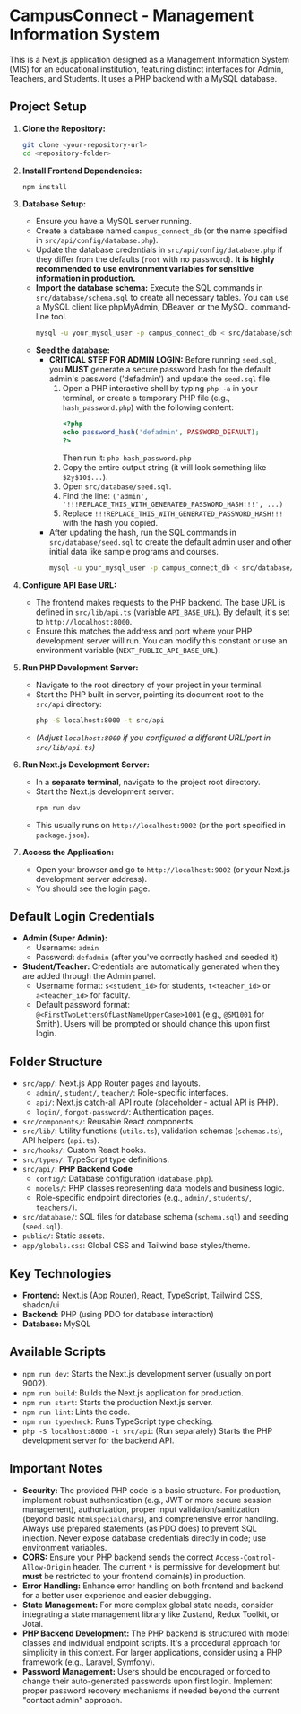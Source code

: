 # CampusConnect - Management Information System

This is a Next.js application designed as a Management Information System (MIS) for an educational institution, featuring distinct interfaces for Admin, Teachers, and Students. It uses a PHP backend with a MySQL database.

## Project Setup

1.  **Clone the Repository:**
    ```bash
    git clone <your-repository-url>
    cd <repository-folder>
    ```

2.  **Install Frontend Dependencies:**
    ```bash
    npm install
    ```

3.  **Database Setup:**
    *   Ensure you have a MySQL server running.
    *   Create a database named `campus_connect_db` (or the name specified in `src/api/config/database.php`).
    *   Update the database credentials in `src/api/config/database.php` if they differ from the defaults (`root` with no password). **It is highly recommended to use environment variables for sensitive information in production.**
    *   **Import the database schema:** Execute the SQL commands in `src/database/schema.sql` to create all necessary tables. You can use a MySQL client like phpMyAdmin, DBeaver, or the MySQL command-line tool.
        ```bash
        mysql -u your_mysql_user -p campus_connect_db < src/database/schema.sql
        ```
    *   **Seed the database:**
        *   **CRITICAL STEP FOR ADMIN LOGIN:** Before running `seed.sql`, you **MUST** generate a secure password hash for the default admin's password ('defadmin') and update the `seed.sql` file.
            1.  Open a PHP interactive shell by typing `php -a` in your terminal, or create a temporary PHP file (e.g., `hash_password.php`) with the following content:
                ```php
                <?php
                echo password_hash('defadmin', PASSWORD_DEFAULT);
                ?>
                ```
                Then run it: `php hash_password.php`
            2.  Copy the entire output string (it will look something like `$2y$10$...`).
            3.  Open `src/database/seed.sql`.
            4.  Find the line: `('admin', '!!!REPLACE_THIS_WITH_GENERATED_PASSWORD_HASH!!!', ...)`
            5.  Replace `!!!REPLACE_THIS_WITH_GENERATED_PASSWORD_HASH!!!` with the hash you copied.
        *   After updating the hash, run the SQL commands in `src/database/seed.sql` to create the default admin user and other initial data like sample programs and courses.
            ```bash
            mysql -u your_mysql_user -p campus_connect_db < src/database/seed.sql
            ```

4.  **Configure API Base URL:**
    *   The frontend makes requests to the PHP backend. The base URL is defined in `src/lib/api.ts` (variable `API_BASE_URL`). By default, it's set to `http://localhost:8000`.
    *   Ensure this matches the address and port where your PHP development server will run. You can modify this constant or use an environment variable (`NEXT_PUBLIC_API_BASE_URL`).

5.  **Run PHP Development Server:**
    *   Navigate to the root directory of your project in your terminal.
    *   Start the PHP built-in server, pointing its document root to the `src/api` directory:
        ```bash
        php -S localhost:8000 -t src/api
        ```
    *   *(Adjust `localhost:8000` if you configured a different URL/port in `src/lib/api.ts`)*

6.  **Run Next.js Development Server:**
    *   In a **separate terminal**, navigate to the project root directory.
    *   Start the Next.js development server:
        ```bash
        npm run dev
        ```
    *   This usually runs on `http://localhost:9002` (or the port specified in `package.json`).

7.  **Access the Application:**
    *   Open your browser and go to `http://localhost:9002` (or your Next.js development server address).
    *   You should see the login page.

## Default Login Credentials

*   **Admin (Super Admin):**
    *   Username: `admin`
    *   Password: `defadmin` (after you've correctly hashed and seeded it)
*   **Student/Teacher:** Credentials are automatically generated when they are added through the Admin panel.
    *   Username format: `s<student_id>` for students, `t<teacher_id>` or `a<teacher_id>` for faculty.
    *   Default password format: `@<FirstTwoLettersOfLastNameUpperCase>1001` (e.g., `@SM1001` for Smith). Users will be prompted or should change this upon first login.

## Folder Structure

*   `src/app/`: Next.js App Router pages and layouts.
    *   `admin/`, `student/`, `teacher/`: Role-specific interfaces.
    *   `api/`: Next.js catch-all API route (placeholder - actual API is PHP).
    *   `login/`, `forgot-password/`: Authentication pages.
*   `src/components/`: Reusable React components.
*   `src/lib/`: Utility functions (`utils.ts`), validation schemas (`schemas.ts`), API helpers (`api.ts`).
*   `src/hooks/`: Custom React hooks.
*   `src/types/`: TypeScript type definitions.
*   `src/api/`: **PHP Backend Code**
    *   `config/`: Database configuration (`database.php`).
    *   `models/`: PHP classes representing data models and business logic.
    *   Role-specific endpoint directories (e.g., `admin/`, `students/`, `teachers/`).
*   `src/database/`: SQL files for database schema (`schema.sql`) and seeding (`seed.sql`).
*   `public/`: Static assets.
*   `app/globals.css`: Global CSS and Tailwind base styles/theme.

## Key Technologies

*   **Frontend:** Next.js (App Router), React, TypeScript, Tailwind CSS, shadcn/ui
*   **Backend:** PHP (using PDO for database interaction)
*   **Database:** MySQL

## Available Scripts

*   `npm run dev`: Starts the Next.js development server (usually on port 9002).
*   `npm run build`: Builds the Next.js application for production.
*   `npm run start`: Starts the production Next.js server.
*   `npm run lint`: Lints the code.
*   `npm run typecheck`: Runs TypeScript type checking.
*   `php -S localhost:8000 -t src/api`: (Run separately) Starts the PHP development server for the backend API.

## Important Notes

*   **Security:** The provided PHP code is a basic structure. For production, implement robust authentication (e.g., JWT or more secure session management), authorization, proper input validation/sanitization (beyond basic `htmlspecialchars`), and comprehensive error handling. Always use prepared statements (as PDO does) to prevent SQL injection. Never expose database credentials directly in code; use environment variables.
*   **CORS:** Ensure your PHP backend sends the correct `Access-Control-Allow-Origin` header. The current `*` is permissive for development but **must** be restricted to your frontend domain(s) in production.
*   **Error Handling:** Enhance error handling on both frontend and backend for a better user experience and easier debugging.
*   **State Management:** For more complex global state needs, consider integrating a state management library like Zustand, Redux Toolkit, or Jotai.
*   **PHP Backend Development:** The PHP backend is structured with model classes and individual endpoint scripts. It's a procedural approach for simplicity in this context. For larger applications, consider using a PHP framework (e.g., Laravel, Symfony).
*   **Password Management:** Users should be encouraged or forced to change their auto-generated passwords upon first login. Implement proper password recovery mechanisms if needed beyond the current "contact admin" approach.
